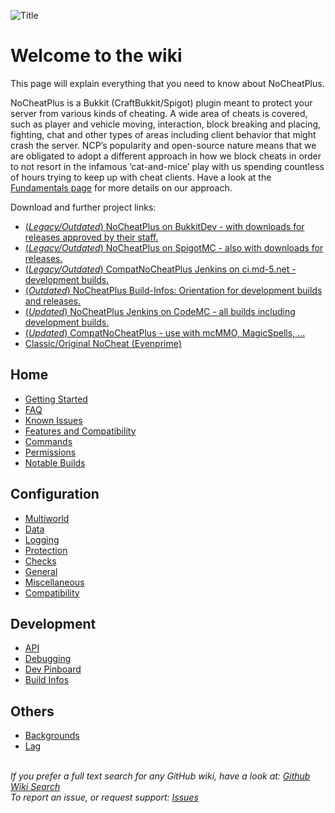 ![Title](https://raw.githubusercontent.com/asofold/NCPDocs/master/wiki/resources/sNCPBanner.gif)

# Welcome to the wiki 
This page will explain everything that you need to know about NoCheatPlus.

NoCheatPlus is a Bukkit (CraftBukkit/Spigot) plugin meant to protect your server from various kinds of cheating. A wide area of cheats is covered, such as player and vehicle moving, interaction, block breaking and placing, fighting, chat and other types of areas including client behavior that might crash the server.
NCP’s popularity and open-source nature means that we are obligated to adopt a different approach in how we block cheats in order to not resort in the infamous ‘cat-and-mice’ play with us spending countless of hours trying to keep up with cheat clients. Have a look at the [Fundamentals page](https://github.com/Updated-NoCheatPlus/Docs/blob/master/Fundamentals.md) for more details on our approach.

Download and further project links:
* [(*Legacy/Outdated*) NoCheatPlus on BukkitDev - with downloads for releases approved by their staff.](https://dev.bukkit.org/projects/nocheatplus)
* [(*Legacy/Outdated*) NoCheatPlus on SpigotMC - also with downloads for releases.](https://www.spigotmc.org/resources/nocheatplus2015-07-25.26/)
* [(*Legacy/Outdated*) CompatNoCheatPlus Jenkins on ci.md-5.net - development builds.](https://ci.md-5.net/job/CompatNoCheatPlus/)
* [(*Outdated*) NoCheatPlus Build-Infos: Orientation for development builds and releases.](https://github.com/Updated-NoCheatPlus/Docs/blob/master/Development/Build-Infos.md)
* [(*Updated*) NoCheatPlus Jenkins on CodeMC - all builds including development builds.](https://ci.codemc.io/job/Updated-NoCheatPlus/job/Updated-NoCheatPlus/)
* [(*Updated*)  CompatNoCheatPlus - use with mcMMO, MagicSpells, ...](https://github.com/xaw3ep/CompatNoCheatPlus)
* [Classic/Original NoCheat (Evenprime)](https://github.com/md-5/NoCheat)



## Home 
* [Getting Started](https://github.com/Updated-NoCheatPlus/Docs/blob/master/Getting-Started.md)
* [FAQ](https://github.com/Updated-NoCheatPlus/Docs/blob/master/FAQ.md)
* [Known Issues](https://github.com/Updated-NoCheatPlus/Docs/blob/master/Known-Issues.md)
* [Features and Compatibility](https://github.com/Updated-NoCheatPlus/Docs/blob/master/Features-and-Compatibility.md)
* [Commands](https://github.com/Updated-NoCheatPlus/Docs/blob/master/Settings/Commands.md)
* [Permissions](https://github.com/Updated-NoCheatPlus/Docs/blob/master/Settings/Permissions.md)
* [Notable Builds](https://github.com/Updated-NoCheatPlus/Docs/blob/master/Development/Notable-Builds.md)

## Configuration
* [Multiworld](https://github.com/Updated-NoCheatPlus/Docs/blob/master/Settings/Multiworld.md)
* [Data](https://github.com/Updated-NoCheatPlus/Docs/blob/master/Settings/Data.creole)
* [Logging](https://github.com/Updated-NoCheatPlus/Docs/blob/master/Settings/Logging.creole)
* [Protection](https://github.com/Updated-NoCheatPlus/Docs/blob/master/Settings/Protection.creole)
* [Checks](https://github.com/Updated-NoCheatPlus/Docs/blob/master/Settings/Checks/Checks.md)
* [General](https://github.com/Updated-NoCheatPlus/Docs/blob/master/Settings/General.md)
* [Miscellaneous](https://github.com/Updated-NoCheatPlus/Docs/blob/master/Settings/Miscellaneous.md)
* [Compatibility](https://github.com/Updated-NoCheatPlus/Docs/blob/master/Settings/%5BSettings%5D-Compatibility.md)

## Development
* [API](https://github.com/Updated-NoCheatPlus/Docs/blob/master/Development/API.md)
* [Debugging](https://github.com/Updated-NoCheatPlus/Docs/blob/master/Development/Debugging.md)
* [Dev Pinboard](https://github.com/Updated-NoCheatPlus/Docs/blob/master/Development/Dev-Pinboard.creole)
* [Build Infos](https://github.com/Updated-NoCheatPlus/Docs/blob/master/Development/Build-Infos.md)

## Others
* [Backgrounds](https://github.com/Updated-NoCheatPlus/Docs/blob/master/Others/Backgrounds.md)
* [Lag](https://github.com/Updated-NoCheatPlus/Docs/blob/master/Others/Lag.md)


<br>_If you prefer a full text search for any GitHub wiki, have a look at: [Github Wiki Search](https://github.com/linyows/github-wiki-search)_ </br>
_To report an issue, or request support: [Issues](https://github.com/Updated-NoCheatPlus/NoCheatPlus/issues)_
